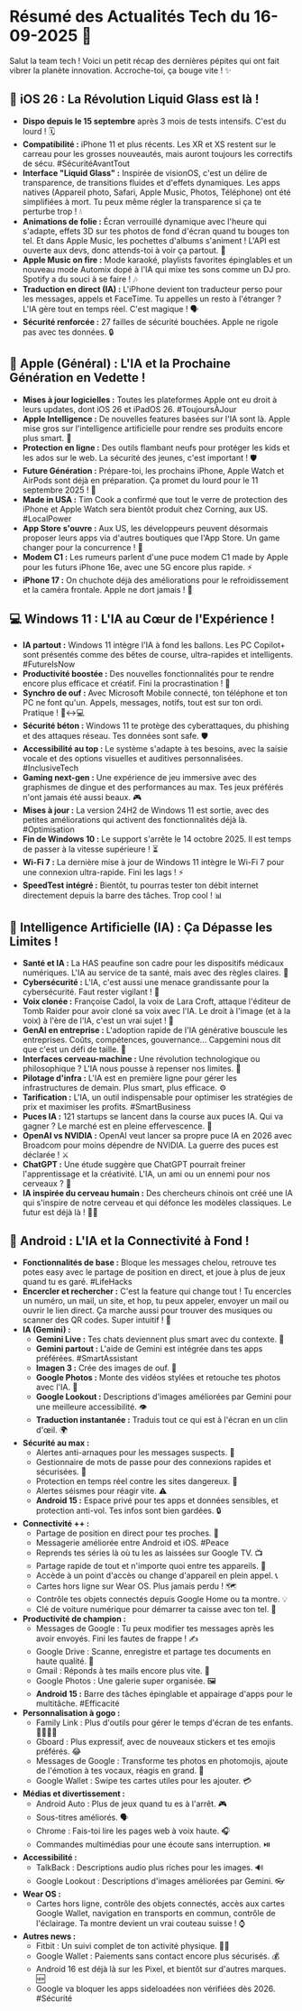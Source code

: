 # Résumé des Actualités Tech du 16-09-2025 🚀

Salut la team tech ! Voici un petit récap des dernières pépites qui ont fait vibrer la planète innovation. Accroche-toi, ça bouge vite ! ✨




## 🍎 iOS 26 : La Révolution Liquid Glass est là !

*   **Dispo depuis le 15 septembre** après 3 mois de tests intensifs. C'est du lourd ! 🗓️
*   **Compatibilité :** iPhone 11 et plus récents. Les XR et XS restent sur le carreau pour les grosses nouveautés, mais auront toujours les correctifs de sécu. #SécuritéAvantTout
*   **Interface "Liquid Glass" :** Inspirée de visionOS, c'est un délire de transparence, de transitions fluides et d'effets dynamiques. Les apps natives (Appareil photo, Safari, Apple Music, Photos, Téléphone) ont été simplifiées à mort. Tu peux même régler la transparence si ça te perturbe trop ! 💧
*   **Animations de folie :** Écran verrouillé dynamique avec l'heure qui s'adapte, effets 3D sur tes photos de fond d'écran quand tu bouges ton tel. Et dans Apple Music, les pochettes d'albums s'animent ! L'API est ouverte aux devs, donc attends-toi à voir ça partout. 🤩
*   **Apple Music on fire :** Mode karaoké, playlists favorites épinglables et un nouveau mode Automix dopé à l'IA qui mixe tes sons comme un DJ pro. Spotify a du souci à se faire ! 🎶
*   **Traduction en direct (IA) :** L'iPhone devient ton traducteur perso pour les messages, appels et FaceTime. Tu appelles un resto à l'étranger ? L'IA gère tout en temps réel. C'est magique ! 🗣️
*   **Sécurité renforcée :** 27 failles de sécurité bouchées. Apple ne rigole pas avec tes données. 🔒




## 🍏 Apple (Général) : L'IA et la Prochaine Génération en Vedette !

*   **Mises à jour logicielles :** Toutes les plateformes Apple ont eu droit à leurs updates, dont iOS 26 et iPadOS 26. #ToujoursÀJour
*   **Apple Intelligence :** De nouvelles features basées sur l'IA sont là. Apple mise gros sur l'intelligence artificielle pour rendre ses produits encore plus smart. 🧠
*   **Protection en ligne :** Des outils flambant neufs pour protéger les kids et les ados sur le web. La sécurité des jeunes, c'est important ! 🛡️
*   **Future Génération :** Prépare-toi, les prochains iPhone, Apple Watch et AirPods sont déjà en préparation. Ça promet du lourd pour le 11 septembre 2025 ! 🤩
*   **Made in USA :** Tim Cook a confirmé que tout le verre de protection des iPhone et Apple Watch sera bientôt produit chez Corning, aux US. #LocalPower
*   **App Store s'ouvre :** Aux US, les développeurs peuvent désormais proposer leurs apps via d'autres boutiques que l'App Store. Un game changer pour la concurrence ! 🤯
*   **Modem C1 :** Les rumeurs parlent d'une puce modem C1 made by Apple pour les futurs iPhone 16e, avec une 5G encore plus rapide. ⚡
*   **iPhone 17 :** On chuchote déjà des améliorations pour le refroidissement et la caméra frontale. Apple ne dort jamais ! 📸




## 💻 Windows 11 : L'IA au Cœur de l'Expérience !

*   **IA partout :** Windows 11 intègre l'IA à fond les ballons. Les PC Copilot+ sont présentés comme des bêtes de course, ultra-rapides et intelligents. #FutureIsNow
*   **Productivité boostée :** Des nouvelles fonctionnalités pour te rendre encore plus efficace et créatif. Fini la procrastination ! 🚀
*   **Synchro de ouf :** Avec Microsoft Mobile connecté, ton téléphone et ton PC ne font qu'un. Appels, messages, notifs, tout est sur ton ordi. Pratique ! 📱↔️💻
*   **Sécurité béton :** Windows 11 te protège des cyberattaques, du phishing et des attaques réseau. Tes données sont safe. 🛡️
*   **Accessibilité au top :** Le système s'adapte à tes besoins, avec la saisie vocale et des options visuelles et auditives personnalisées. #InclusiveTech
*   **Gaming next-gen :** Une expérience de jeu immersive avec des graphismes de dingue et des performances au max. Tes jeux préférés n'ont jamais été aussi beaux. 🎮
*   **Mises à jour :** La version 24H2 de Windows 11 est sortie, avec des petites améliorations qui activent des fonctionnalités déjà là. #Optimisation
*   **Fin de Windows 10 :** Le support s'arrête le 14 octobre 2025. Il est temps de passer à la vitesse supérieure ! ⏳
*   **Wi-Fi 7 :** La dernière mise à jour de Windows 11 intègre le Wi-Fi 7 pour une connexion ultra-rapide. Fini les lags ! ⚡
*   **SpeedTest intégré :** Bientôt, tu pourras tester ton débit internet directement depuis la barre des tâches. Trop cool ! 📊




## 🧠 Intelligence Artificielle (IA) : Ça Dépasse les Limites !

*   **Santé et IA :** La HAS peaufine son cadre pour les dispositifs médicaux numériques. L'IA au service de ta santé, mais avec des règles claires. 🏥
*   **Cybersécurité :** L'IA, c'est aussi une menace grandissante pour la cybersécurité. Faut rester vigilant ! 🚨
*   **Voix clonée :** Françoise Cadol, la voix de Lara Croft, attaque l'éditeur de Tomb Raider pour avoir cloné sa voix avec l'IA. Le droit à l'image (et à la voix) à l'ère de l'IA, c'est un vrai sujet ! 🎤
*   **GenAI en entreprise :** L'adoption rapide de l'IA générative bouscule les entreprises. Coûts, compétences, gouvernance... Capgemini nous dit que c'est un défi de taille. 💼
*   **Interfaces cerveau-machine :** Une révolution technologique ou philosophique ? L'IA nous pousse à repenser nos limites. 🤯
*   **Pilotage d'infra :** L'IA est en première ligne pour gérer les infrastructures de demain. Plus smart, plus efficace. ⚙️
*   **Tarification :** L'IA, un outil indispensable pour optimiser les stratégies de prix et maximiser les profits. #SmartBusiness
*   **Puces IA :** 121 startups se lancent dans la course aux puces IA. Qui va gagner ? Le marché est en pleine effervescence. 🚀
*   **OpenAI vs NVIDIA :** OpenAI veut lancer sa propre puce IA en 2026 avec Broadcom pour moins dépendre de NVIDIA. La guerre des puces est déclarée ! ⚔️
*   **ChatGPT :** Une étude suggère que ChatGPT pourrait freiner l'apprentissage et la créativité. L'IA, un ami ou un ennemi pour nos cerveaux ? 🤔
*   **IA inspirée du cerveau humain :** Des chercheurs chinois ont créé une IA qui s'inspire de notre cerveau et qui défonce les modèles classiques. Le futur est déjà là ! 🧠✨




## 🤖 Android : L'IA et la Connectivité à Fond !

*   **Fonctionnalités de base :** Bloque les messages chelou, retrouve tes potes easy avec le partage de position en direct, et joue à plus de jeux quand tu es garé. #LifeHacks
*   **Encercler et rechercher :** C'est la feature qui change tout ! Tu encercles un numéro, un mail, un site, et hop, tu peux appeler, envoyer un mail ou ouvrir le lien direct. Ça marche aussi pour trouver des musiques ou scanner des QR codes. Super intuitif ! 🎯
*   **IA (Gemini) :**
    *   **Gemini Live :** Tes chats deviennent plus smart avec du contexte. 💬
    *   **Gemini partout :** L'aide de Gemini est intégrée dans tes apps préférées. #SmartAssistant
    *   **Imagen 3 :** Crée des images de ouf. 🎨
    *   **Google Photos :** Monte des vidéos stylées et retouche tes photos avec l'IA. 📸
    *   **Google Lookout :** Descriptions d'images améliorées par Gemini pour une meilleure accessibilité. 👁️
    *   **Traduction instantanée :** Traduis tout ce qui est à l'écran en un clin d'œil. 🌍
*   **Sécurité au max :**
    *   Alertes anti-arnaques pour les messages suspects. 🚨
    *   Gestionnaire de mots de passe pour des connexions rapides et sécurisées. 🔑
    *   Protection en temps réel contre les sites dangereux. 🚫
    *   Alertes séismes pour réagir vite. ⚠️
    *   **Android 15 :** Espace privé pour tes apps et données sensibles, et protection anti-vol. Tes infos sont bien gardées. 🔒
*   **Connectivité ++ :**
    *   Partage de position en direct pour tes proches. 📍
    *   Messagerie améliorée entre Android et iOS. #Peace
    *   Reprends tes séries là où tu les as laissées sur Google TV. 📺
    *   Partage rapide de tout et n'importe quoi entre tes appareils. 🚀
    *   Accède à un point d'accès ou change d'appareil en plein appel. 📞
    *   Cartes hors ligne sur Wear OS. Plus jamais perdu ! 🗺️
    *   Contrôle tes objets connectés depuis Google Home ou ta montre. 💡
    *   Clé de voiture numérique pour démarrer ta caisse avec ton tel. 🚗
*   **Productivité de champion :**
    *   Messages de Google : Tu peux modifier tes messages après les avoir envoyés. Fini les fautes de frappe ! ✍️
    *   Google Drive : Scanne, enregistre et partage tes documents en haute qualité. 📄
    *   Gmail : Réponds à tes mails encore plus vite. 📧
    *   Google Photos : Une galerie super organisée. 🖼️
    *   **Android 15 :** Barre des tâches épinglable et appairage d'apps pour le multitâche. #Efficacité
*   **Personnalisation à gogo :**
    *   Family Link : Plus d'outils pour gérer le temps d'écran de tes enfants. 👨‍👩‍👧‍👦
    *   Gboard : Plus expressif, avec de nouveaux stickers et tes emojis préférés. 😂
    *   Messages de Google : Transforme tes photos en photomojis, ajoute de l'émotion à tes vocaux, réagis en grand. 🎉
    *   Google Wallet : Swipe tes cartes utiles pour les ajouter. 💳
*   **Médias et divertissement :**
    *   Android Auto : Plus de jeux quand tu es à l'arrêt. 🎮
    *   Sous-titres améliorés. 🗣️
    *   Chrome : Fais-toi lire les pages web à voix haute. 🎧
    *   Commandes multimédias pour une écoute sans interruption. ⏯️
*   **Accessibilité :**
    *   TalkBack : Descriptions audio plus riches pour les images. 🔊
    *   Google Lookout : Descriptions d'images améliorées par Gemini. 👓
*   **Wear OS :**
    *   Cartes hors ligne, contrôle des objets connectés, accès aux cartes Google Wallet, navigation en transports en commun, contrôle de l'éclairage. Ta montre devient un vrai couteau suisse ! ⌚
*   **Autres news :**
    *   Fitbit : Un suivi complet de ton activité physique. 🏃‍♀️
    *   Google Wallet : Paiements sans contact encore plus sécurisés. 💰
    *   Android 16 est déjà là sur les Pixel, et bientôt sur d'autres marques. 🆕
    *   Google va bloquer les apps sideloadées non vérifiées dès 2026. #Sécurité



